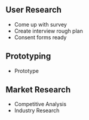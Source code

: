 ## User Research
 - Come up with survey
 - Create interview rough plan
 - Consent forms ready

## Prototyping
  - Prototype


## Market Research
 - Competitive Analysis
 - Industry Research

